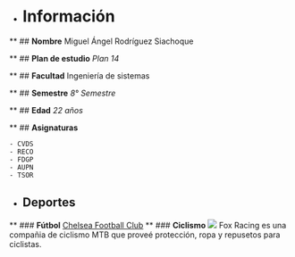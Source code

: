 * # **Información**
** ## **Nombre** 
Miguel Ángel Rodríguez Siachoque

** ## **Plan de estudio** 
_Plan 14_

** ## **Facultad** 
Ingeniería de sistemas

** ## **Semestre** 
_8° Semestre_

** ## **Edad** 
_22 años_

** ## **Asignaturas** 
```
- CVDS
- RECO
- FDGP 
- AUPN 
- TSOR
```
* ## **Deportes**
** ### **Fútbol**
[Chelsea Football Club](https://www.chelseafc.com/en)
** ### **Ciclismo**
![](https://cdn.freelogovectors.net/wp-content/uploads/2018/03/fox_racing_logo1.png)
Fox Racing es una compañia de ciclismo MTB que proveé protección, ropa y repusetos para ciclistas.